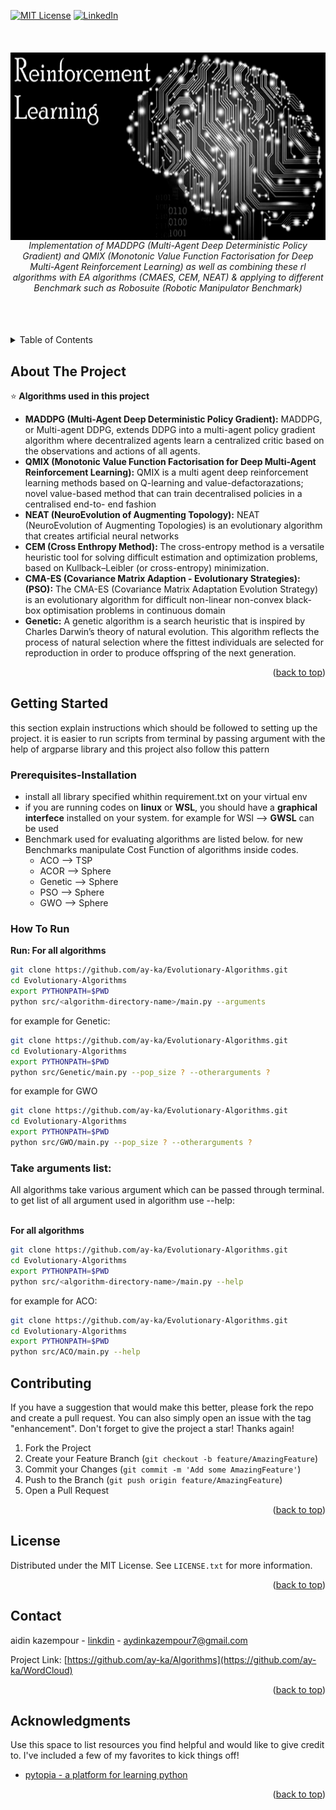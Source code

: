 <div id="top"></div>


[![MIT License][license-shield]][license-url]
[![LinkedIn][linkedin-shield]][linkedin-url]



<!-- PROJECT LOGO -->
<br />
<div align="center">
  <a href="https://github.com/ay-ka/Algorithms">
    <img style="float:left" src="images/rl.png" alt="evolution" width="700" height="300">
  </a>
  <h6 align="center"; display: flex; justify-content: center>Implementation of MADDPG (Multi-Agent Deep Deterministic Policy Gradient) and QMIX (Monotonic Value Function Factorisation for Deep Multi-Agent Reinforcement Learning) as well as combining these rl algorithms with EA algorithms (CMAES, CEM, NEAT) & applying to different Benchmark such as Robosuite (Robotic Manipulator Benchmark) </h6>
</div>

<br />
<br />

<!-- TABLE OF CONTENTS -->
<details>
  <summary>Table of Contents</summary>
  <ol>
    <li>
      <a href="#about-the-project">About The Project</a>
    </li>
    <li>
      <a href="#getting-started">Getting Started</a>
      <ul>
        <li><a href="#Prerequisites-Installation">Prerequisites & Installation</a></li>
        <li><a href="#How-To-Run">How To Run</a></li>
      </ul>
    </li>
    <li><a href="#contributing">Contributing</a></li>
    <li><a href="#license">License</a></li>
    <li><a href="#contact">Contact</a></li>
    <li><a href="#acknowledgments">Acknowledgments</a></li>
  </ol>
</details>



<!-- ABOUT THE PROJECT -->
## About The Project



:star:<b> Algorithms used in this project </b>

<ul>
  <li>
     <b>MADDPG (Multi-Agent Deep Deterministic Policy Gradient):</b> MADDPG, or Multi-agent DDPG, extends DDPG into a multi-agent policy gradient algorithm                                                                       where decentralized agents learn a centralized critic based on the observations and                                                                         actions of all agents.
  </li>
  <li>
     <b>QMIX (Monotonic Value Function Factorisation for Deep Multi-Agent Reinforcement Learning):</b> QMIX is a multi agent deep reinforcement learning              methods based on Q-learning and value-defactorazations; novel value-based method that can train decentralised policies in a centralised end-to-            end fashion
  </li>
  <li>
     <b>NEAT (NeuroEvolution of Augmenting Topology):</b> NEAT (NeuroEvolution of Augmenting Topologies) is an evolutionary algorithm that creates                                                                   artificial neural networks
  </li>
  <li>
    <b>CEM (Cross Enthropy Method): </b> The cross-entropy method is a versatile heuristic tool for solving difficult estimation and optimization problems,                                          based on Kullback–Leibler (or cross-entropy)
                                         minimization.
  </li>
  <li>
    <b>CMA-ES (Covariance Matrix Adaption - Evolutionary Strategies): (PSO):</b> The CMA-ES (Covariance Matrix Adaptation Evolution Strategy) is an                                             evolutionary algorithm for difficult non-linear non-convex black-box optimisation problems in continuous domain
  </li>
  <li>
    <b>Genetic:</b> A genetic algorithm is a search heuristic that is inspired by Charles Darwin’s theory of natural evolution. This algorithm reflects the                     process of natural selection where the fittest individuals are selected for reproduction in order to produce offspring of the next                         generation. 
  </li>
</ul>





<p align="right">(<a href="#top">back to top</a>)</p>



## Getting Started

this section explain instructions which should be followed to setting up the project. it is easier to run scripts from terminal by passing argument with the help of argparse library and this project also follow this pattern

### Prerequisites-Installation

<ul>
  <li>install all library specified whithin requirement.txt on  your virtual env</li>
  <li>if you are running codes on <b>linux</b> or <b>WSL</b>, you should have a <b>graphical interfece</b> installed on your system. for example for WSl          --> <b>GWSL</b> can be used
  </li>
  <li>
    Benchmark used for evaluating algorithms are listed below. for new Benchmarks manipulate Cost Function of algorithms inside codes.
    <ul>
      <li>ACO --> TSP</li>
      <li>ACOR --> Sphere</li>
      <li>Genetic --> Sphere</li>
      <li>PSO --> Sphere</li>
      <li>GWO --> Sphere</li>
    </ul>
  </li>
</ul>

### How To Run


<b>Run: For all algorithms</b> 

```sh
git clone https://github.com/ay-ka/Evolutionary-Algorithms.git
cd Evolutionary-Algorithms
export PYTHONPATH=$PWD
python src/<algorithm-directory-name>/main.py --arguments
```

for example for Genetic:

```sh
git clone https://github.com/ay-ka/Evolutionary-Algorithms.git
cd Evolutionary-Algorithms
export PYTHONPATH=$PWD
python src/Genetic/main.py --pop_size ? --otherarguments ?
```

for example for GWO

```sh
git clone https://github.com/ay-ka/Evolutionary-Algorithms.git
cd Evolutionary-Algorithms
export PYTHONPATH=$PWD
python src/GWO/main.py --pop_size ? --otherarguments ?
```


<h3><b>Take arguments list: </b></h3> All algorithms take various argument which can be passed through terminal. to get list of all argument used in                                             algorithm use --help: <br/><br/>



<b>For all algorithms</b> <br/>
```sh
git clone https://github.com/ay-ka/Evolutionary-Algorithms.git
cd Evolutionary-Algorithms
export PYTHONPATH=$PWD
python src/<algorithm-directory-name>/main.py --help
```

for example for ACO:

```sh
git clone https://github.com/ay-ka/Evolutionary-Algorithms.git
cd Evolutionary-Algorithms
export PYTHONPATH=$PWD
python src/ACO/main.py --help
```





<!-- CONTRIBUTING -->
## Contributing


If you have a suggestion that would make this better, please fork the repo and create a pull request. You can also simply open an issue with the tag "enhancement".
Don't forget to give the project a star! Thanks again!

1. Fork the Project
2. Create your Feature Branch (`git checkout -b feature/AmazingFeature`)
3. Commit your Changes (`git commit -m 'Add some AmazingFeature'`)
4. Push to the Branch (`git push origin feature/AmazingFeature`)
5. Open a Pull Request

<p align="right">(<a href="#top">back to top</a>)</p>



<!-- LICENSE -->
## License

Distributed under the MIT License. See `LICENSE.txt` for more information.

<p align="right">(<a href="#top">back to top</a>)</p>



<!-- CONTACT -->
## Contact

aidin kazempour - [linkdin](https://www.linkedin.com/in/aidin-kazempour-b647811ba/) - aydinkazempour7@gmail.com

Project Link: [https://github.com/ay-ka/Algorithms](https://github.com/ay-ka/WordCloud)

<p align="right">(<a href="#top">back to top</a>)</p>



<!-- ACKNOWLEDGMENTS -->
## Acknowledgments

Use this space to list resources you find helpful and would like to give credit to. I've included a few of my favorites to kick things off!

* [pytopia - a platform for learning python](https://www.pytopia.ai/)


<p align="right">(<a href="#top">back to top</a>)</p>


[license-shield]: https://img.shields.io/github/license/othneildrew/Best-README-Template.svg?style=for-the-badge
[license-url]: https://github.com/othneildrew/Best-README-Template/blob/master/LICENSE.txt
[linkedin-shield]: https://img.shields.io/badge/-LinkedIn-black.svg?style=for-the-badge&logo=linkedin&colorB=555
[linkedin-url]: https://www.linkedin.com/in/aidin-kazempour-b647811ba/
[product-screenshot]: images/screenshot.png
